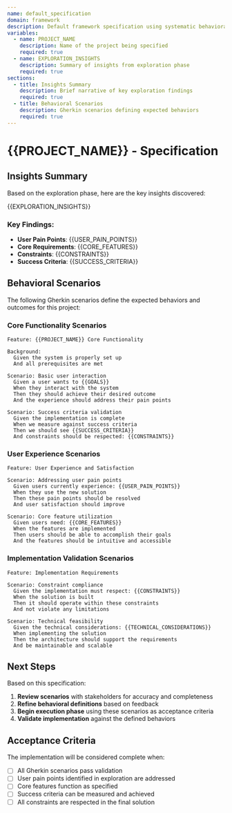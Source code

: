 ```yaml
---
name: default_specification
domain: framework
description: Default framework specification using systematic behavioral definition approach
variables:
  - name: PROJECT_NAME
    description: Name of the project being specified
    required: true
  - name: EXPLORATION_INSIGHTS
    description: Summary of insights from exploration phase
    required: true
sections:
  - title: Insights Summary
    description: Brief narrative of key exploration findings
    required: true
  - title: Behavioral Scenarios
    description: Gherkin scenarios defining expected behaviors
    required: true
---
```


# {{PROJECT_NAME}} - Specification

## Insights Summary

Based on the exploration phase, here are the key insights discovered:

{{EXPLORATION_INSIGHTS}}

### Key Findings:
- **User Pain Points**: {{USER_PAIN_POINTS}}
- **Core Requirements**: {{CORE_FEATURES}}
- **Constraints**: {{CONSTRAINTS}}
- **Success Criteria**: {{SUCCESS_CRITERIA}}

## Behavioral Scenarios

The following Gherkin scenarios define the expected behaviors and outcomes for this project:

### Core Functionality Scenarios

```gherkin
Feature: {{PROJECT_NAME}} Core Functionality

Background:
  Given the system is properly set up
  And all prerequisites are met

Scenario: Basic user interaction
  Given a user wants to {{GOALS}}
  When they interact with the system
  Then they should achieve their desired outcome
  And the experience should address their pain points

Scenario: Success criteria validation
  Given the implementation is complete
  When we measure against success criteria
  Then we should see {{SUCCESS_CRITERIA}}
  And constraints should be respected: {{CONSTRAINTS}}
```

### User Experience Scenarios

```gherkin
Feature: User Experience and Satisfaction

Scenario: Addressing user pain points
  Given users currently experience: {{USER_PAIN_POINTS}}
  When they use the new solution
  Then these pain points should be resolved
  And user satisfaction should improve

Scenario: Core feature utilization
  Given users need: {{CORE_FEATURES}}
  When the features are implemented
  Then users should be able to accomplish their goals
  And the features should be intuitive and accessible
```

### Implementation Validation Scenarios

```gherkin
Feature: Implementation Requirements

Scenario: Constraint compliance
  Given the implementation must respect: {{CONSTRAINTS}}
  When the solution is built
  Then it should operate within these constraints
  And not violate any limitations

Scenario: Technical feasibility
  Given the technical considerations: {{TECHNICAL_CONSIDERATIONS}}
  When implementing the solution
  Then the architecture should support the requirements
  And be maintainable and scalable
```

## Next Steps

Based on this specification:

1. **Review scenarios** with stakeholders for accuracy and completeness
2. **Refine behavioral definitions** based on feedback
3. **Begin execution phase** using these scenarios as acceptance criteria
4. **Validate implementation** against the defined behaviors

## Acceptance Criteria

The implementation will be considered complete when:
- [ ] All Gherkin scenarios pass validation
- [ ] User pain points identified in exploration are addressed
- [ ] Core features function as specified
- [ ] Success criteria can be measured and achieved
- [ ] All constraints are respected in the final solution
